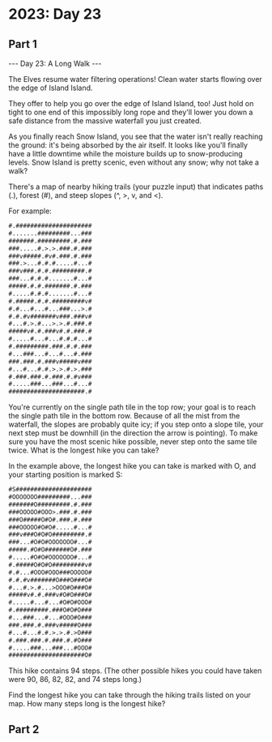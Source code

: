 # 2023: Day 23

## Part 1

--- Day 23: A Long Walk ---

The Elves resume water filtering operations! Clean water starts flowing over the
edge of Island Island.

They offer to help you go over the edge of Island Island, too! Just hold on
tight to one end of this impossibly long rope and they'll lower you down a safe
distance from the massive waterfall you just created.

As you finally reach Snow Island, you see that the water isn't really reaching
the ground: it's being absorbed by the air itself. It looks like you'll finally
have a little downtime while the moisture builds up to snow-producing levels.
Snow Island is pretty scenic, even without any snow; why not take a walk?

There's a map of nearby hiking trails (your puzzle input) that indicates paths
(.), forest (#), and steep slopes (^, >, v, and <).

For example:

```txt
#.#####################
#.......#########...###
#######.#########.#.###
###.....#.>.>.###.#.###
###v#####.#v#.###.#.###
###.>...#.#.#.....#...#
###v###.#.#.#########.#
###...#.#.#.......#...#
#####.#.#.#######.#.###
#.....#.#.#.......#...#
#.#####.#.#.#########v#
#.#...#...#...###...>.#
#.#.#v#######v###.###v#
#...#.>.#...>.>.#.###.#
#####v#.#.###v#.#.###.#
#.....#...#...#.#.#...#
#.#########.###.#.#.###
#...###...#...#...#.###
###.###.#.###v#####v###
#...#...#.#.>.>.#.>.###
#.###.###.#.###.#.#v###
#.....###...###...#...#
#####################.#
```

You're currently on the single path tile in the top row; your goal is to reach
the single path tile in the bottom row. Because of all the mist from the
waterfall, the slopes are probably quite icy; if you step onto a slope tile,
your next step must be downhill (in the direction the arrow is pointing). To
make sure you have the most scenic hike possible, never step onto the same tile
twice. What is the longest hike you can take?

In the example above, the longest hike you can take is marked with O, and your
starting position is marked S:

```txt
#S#####################
#OOOOOOO#########...###
#######O#########.#.###
###OOOOO#OOO>.###.#.###
###O#####O#O#.###.#.###
###OOOOO#O#O#.....#...#
###v###O#O#O#########.#
###...#O#O#OOOOOOO#...#
#####.#O#O#######O#.###
#.....#O#O#OOOOOOO#...#
#.#####O#O#O#########v#
#.#...#OOO#OOO###OOOOO#
#.#.#v#######O###O###O#
#...#.>.#...>OOO#O###O#
#####v#.#.###v#O#O###O#
#.....#...#...#O#O#OOO#
#.#########.###O#O#O###
#...###...#...#OOO#O###
###.###.#.###v#####O###
#...#...#.#.>.>.#.>O###
#.###.###.#.###.#.#O###
#.....###...###...#OOO#
#####################O#
```

This hike contains 94 steps. (The other possible hikes you could have taken
were 90, 86, 82, 82, and 74 steps long.)

Find the longest hike you can take through the hiking trails listed on your map.
How many steps long is the longest hike?

## Part 2
